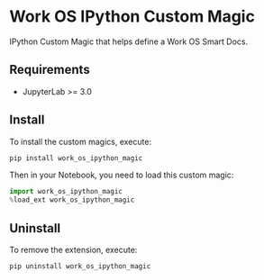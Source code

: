 # Work OS IPython Custom Magic

IPython Custom Magic that helps define a Work OS Smart Docs.

## Requirements

* JupyterLab >= 3.0

## Install

To install the custom magics, execute:

```bash
pip install work_os_ipython_magic
```

Then in your Notebook, you need to load this custom magic:

```python
import work_os_ipython_magic
%load_ext work_os_ipython_magic
```

## Uninstall

To remove the extension, execute:

```bash
pip uninstall work_os_ipython_magic
```
